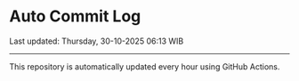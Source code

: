 # Auto Commit Log

Last updated: Thursday, 30-10-2025 06:13 WIB

---

This repository is automatically updated every hour using GitHub Actions.
